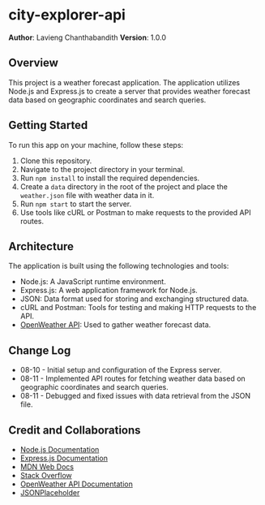 # city-explorer-api

**Author**: Lavieng Chanthabandith
**Version**: 1.0.0

## Overview
This project is a weather forecast application. The application utilizes Node.js and Express.js to create a server that provides weather forecast data based on geographic coordinates and search queries.

## Getting Started
To run this app on your machine, follow these steps:
1. Clone this repository.
2. Navigate to the project directory in your terminal.
3. Run `npm install` to install the required dependencies.
4. Create a `data` directory in the root of the project and place the `weather.json` file with weather data in it.
5. Run `npm start` to start the server.
6. Use tools like cURL or Postman to make requests to the provided API routes.

## Architecture
The application is built using the following technologies and tools:
- Node.js: A JavaScript runtime environment.
- Express.js: A web application framework for Node.js.
- JSON: Data format used for storing and exchanging structured data.
- cURL and Postman: Tools for testing and making HTTP requests to the API.
- [OpenWeather API](https://openweathermap.org/api): Used to gather weather forecast data.

## Change Log
- 08-10 - Initial setup and configuration of the Express server.
- 08-11 - Implemented API routes for fetching weather data based on geographic coordinates and search queries.
- 08-11 - Debugged and fixed issues with data retrieval from the JSON file.

## Credit and Collaborations
- [Node.js Documentation](https://nodejs.org/en/docs/)
- [Express.js Documentation](https://expressjs.com/)
- [MDN Web Docs](https://developer.mozilla.org/en-US/)
- [Stack Overflow](https://stackoverflow.com/)
- [OpenWeather API Documentation](https://openweathermap.org/api)
- [JSONPlaceholder](https://jsonplaceholder.typicode.com/)
